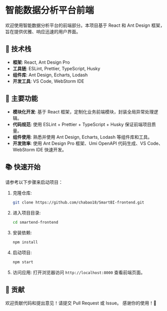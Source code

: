 # 智能数据分析平台前端

欢迎使用智能数据分析平台的前端部分。本项目基于 React 和 Ant Design 框架，旨在提供优雅、响应迅速的用户界面。

## 🚀 技术栈

- **框架**: React, Ant Design Pro
- **工具链**: ESLint, Prettier, TypeScript, Husky
- **组件库**: Ant Design, Echarts, Lodash
- **开发工具**: VS Code, WebStorm IDE

## 🔧 主要功能

- **模块化开发**: 基于 React 框架，定制化业务前端模块，封装全局异常处理逻辑。
- **代码规范**: 使用 ESLint + Prettier + TypeScript + Husky 保证前端项目质量。
- **组件使用**: 熟悉并使用 Ant Design, Echarts, Lodash 等组件库和工具。
- **开发效率**: 使用 Ant Design Pro 框架、Umi OpenAPI 代码生成、VS Code、WebStorm IDE 快速开发。

## 📚 快速开始

请参考以下步骤来启动项目：

1. 克隆仓库:
    ```bash
    git clone https://github.com/chabao18/SmartBI-frontend.git
    ```

2. 进入项目目录:
    ```bash
    cd smartend-frontend
    ```

3. 安装依赖:
    ```bash
    npm install
    ```

4. 启动项目:
    ```bash
    npm start
    ```

5. 访问应用:
   打开浏览器访问 `http://localhost:8000` 查看前端页面。

## 🤝 贡献
欢迎贡献代码和提出意见！请提交 Pull Request 或 Issue。 感谢你的使用！🚀
